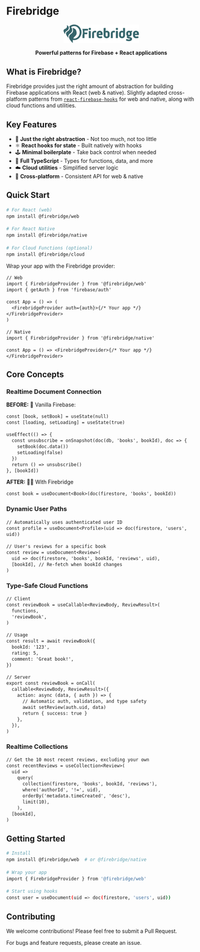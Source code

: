 # Firebridge

<div align="center">
  <img src="docs/logo/light.svg" alt="Firebridge" width="200" />
  <p><strong>Powerful patterns for Firebase + React applications</strong></p>
</div>

## What is Firebridge?

Firebridge provides just the right amount of abstraction for building Firebase applications with React (web & native). Slightly adapted cross-platform patterns from [`react-firebase-hooks`](https://github.com/firebase/firebase-js-sdk/tree/master/packages/react-firebase-hooks) for web and native, along with cloud functions and utilities.

## Key Features

- 🤌 **Just the right abstraction** - Not too much, not too little
- ⚛️ **React hooks for state** - Built natively with hooks
- 🕹️ **Minimal boilerplate** - Take back control when needed
- 🔌 **Full TypeScript** - Types for functions, data, and more
- ☁️ **Cloud utilities** - Simplified server logic
- 📱 **Cross-platform** - Consistent API for web & native

## Quick Start

```bash
# For React (web)
npm install @firebridge/web

# For React Native
npm install @firebridge/native

# For Cloud Functions (optional)
npm install @firebridge/cloud
```

Wrap your app with the Firebridge provider:

```tsx
// Web
import { FirebridgeProvider } from '@firebridge/web'
import { getAuth } from 'firebase/auth'

const App = () => (
  <FirebridgeProvider auth={auth}>{/* Your app */}</FirebridgeProvider>
)

// Native
import { FirebridgeProvider } from '@firebridge/native'

const App = () => <FirebridgeProvider>{/* Your app */}</FirebridgeProvider>
```

## Core Concepts

### Realtime Document Connection

**BEFORE:** 🙅 Vanilla Firebase:

```tsx
const [book, setBook] = useState(null)
const [loading, setLoading] = useState(true)

useEffect(() => {
  const unsubscribe = onSnapshot(doc(db, 'books', bookId), doc => {
    setBook(doc.data())
    setLoading(false)
  })
  return () => unsubscribe()
}, [bookId])
```

**AFTER:** 🙋🏼 With Firebridge

```tsx
const book = useDocument<Book>(doc(firestore, 'books', bookId))
```

### Dynamic User Paths

```tsx
// Automatically uses authenticated user ID
const profile = useDocument<Profile>(uid => doc(firestore, 'users', uid))

// User's reviews for a specific book
const review = useDocument<Review>(
  uid => doc(firestore, 'books', bookId, 'reviews', uid),
  [bookId], // Re-fetch when bookId changes
)
```

### Type-Safe Cloud Functions

```tsx
// Client
const reviewBook = useCallable<ReviewBody, ReviewResult>(
  functions,
  'reviewBook',
)

// Usage
const result = await reviewBook({
  bookId: '123',
  rating: 5,
  comment: 'Great book!',
})

// Server
export const reviewBook = onCall(
  callable<ReviewBody, ReviewResult>({
    action: async (data, { auth }) => {
      // Automatic auth, validation, and type safety
      await setReview(auth.uid, data)
      return { success: true }
    },
  }),
)
```

### Realtime Collections

```tsx
// Get the 10 most recent reviews, excluding your own
const recentReviews = useCollection<Review>(
  uid =>
    query(
      collection(firestore, 'books', bookId, 'reviews'),
      where('authorId', '!=', uid),
      orderBy('metadata.timeCreated', 'desc'),
      limit(10),
    ),
  [bookId],
)
```

## Getting Started

```bash
# Install
npm install @firebridge/web  # or @firebridge/native

# Wrap your app
import { FirebridgeProvider } from '@firebridge/web'

# Start using hooks
const user = useDocument(uid => doc(firestore, 'users', uid))
```

## Contributing

We welcome contributions! Please feel free to submit a Pull Request.

For bugs and feature requests, please create an issue.
